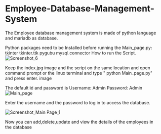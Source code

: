 # Employee-Database-Management-System
The Employee database management system is made of python language and mariadb as database.

Python packages need to be Installed before running the Main_page.py:
tkinter
tkinter.ttk
pygubu
mysql.connector
How to run the Script.
![Screenshot_6](https://user-images.githubusercontent.com/79050624/151778741-2d6fdf1b-82ca-442b-8caf-46008737bd73.png)

Keep the index.jpg image and the script on the same location and open command prompt or the linux terminal and type " python Main_page.py" and press enter. image

The default id and password is
Username: Admin
Password: Admin
![Main_page](https://user-images.githubusercontent.com/79050624/151778624-5a12aec2-bc61-4116-85aa-3c3a08c4f8a5.png)


Enter the username and the password to log in to access the database.


![Screenshot_Main Page_1](https://user-images.githubusercontent.com/79050624/151778794-b04a35dc-3880-474b-96ef-67a107be1613.png)

Now you can add,delete,update and view the details of the employees in the database
